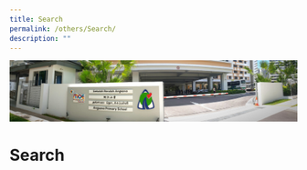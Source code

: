 ```yaml
---
title: Search
permalink: /others/Search/
description: ""
---
```

![](/images/About%20Us.jpg)

Search
======
